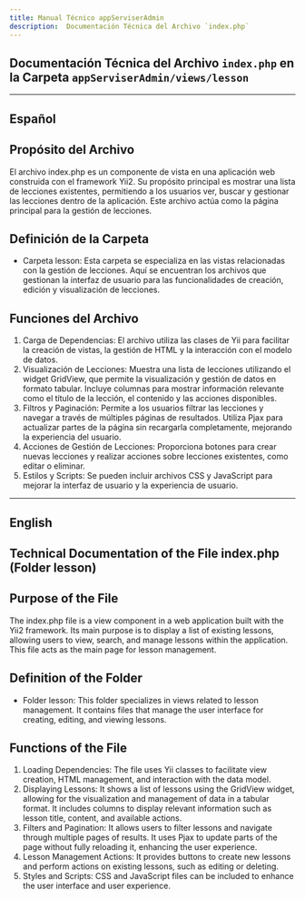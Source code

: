 ```yaml
---
title: Manual Técnico appServiserAdmin
description:  Documentación Técnica del Archivo `index.php`
---
```


## Documentación Técnica del Archivo `index.php` en la Carpeta `appServiserAdmin/views/lesson`

---

## Español

## Propósito del Archivo
El archivo index.php es un componente de vista en una aplicación web construida con el framework Yii2. Su propósito principal es mostrar una lista de lecciones existentes, permitiendo a los usuarios ver, buscar y gestionar las lecciones dentro de la aplicación. Este archivo actúa como la página principal para la gestión de lecciones.

## Definición de la Carpeta
- Carpeta lesson: Esta carpeta se especializa en las vistas relacionadas con la gestión de lecciones. Aquí se encuentran los archivos que gestionan la interfaz de usuario para las funcionalidades de creación, edición y visualización de lecciones.

## Funciones del Archivo
1. Carga de Dependencias: El archivo utiliza las clases de Yii para facilitar la creación de vistas, la gestión de HTML y la interacción con el modelo de datos.
2. Visualización de Lecciones:
Muestra una lista de lecciones utilizando el widget GridView, que permite la visualización y gestión de datos en formato tabular.
Incluye columnas para mostrar información relevante como el título de la lección, el contenido y las acciones disponibles.
3. Filtros y Paginación:
Permite a los usuarios filtrar las lecciones y navegar a través de múltiples páginas de resultados.
Utiliza Pjax para actualizar partes de la página sin recargarla completamente, mejorando la experiencia del usuario.
4. Acciones de Gestión de Lecciones:
Proporciona botones para crear nuevas lecciones y realizar acciones sobre lecciones existentes, como editar o eliminar.
5. Estilos y Scripts:
Se pueden incluir archivos CSS y JavaScript para mejorar la interfaz de usuario y la experiencia de usuario.

---

## English

## Technical Documentation of the File index.php (Folder lesson)

## Purpose of the File
The index.php file is a view component in a web application built with the Yii2 framework. Its main purpose is to display a list of existing lessons, allowing users to view, search, and manage lessons within the application. This file acts as the main page for lesson management.

## Definition of the Folder
- Folder lesson: This folder specializes in views related to lesson management. It contains files that manage the user interface for creating, editing, and viewing lessons.

## Functions of the File
1. Loading Dependencies: The file uses Yii classes to facilitate view creation, HTML management, and interaction with the data model.
2. Displaying Lessons:
It shows a list of lessons using the GridView widget, allowing for the visualization and management of data in a tabular format.
It includes columns to display relevant information such as lesson title, content, and available actions.
3. Filters and Pagination:
It allows users to filter lessons and navigate through multiple pages of results.
It uses Pjax to update parts of the page without fully reloading it, enhancing the user experience.
4. Lesson Management Actions:
It provides buttons to create new lessons and perform actions on existing lessons, such as editing or deleting.
5. Styles and Scripts:
CSS and JavaScript files can be included to enhance the user interface and user experience.

